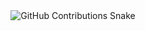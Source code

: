 <div align="center">
  <picture>
    <!-- Dark mode -->
    <source media="(prefers-color-scheme: dark)"
            srcset="https://raw.githubusercontent.com/SEU_USUARIO/SEU_REPO/output/snake.svg?palette=github-dark" />
    <!-- Light mode -->
    <source media="(prefers-color-scheme: light)"
            srcset="https://raw.githubusercontent.com/SEU_USUARIO/SEU_REPO/output/snake.svg" />
    <img alt="GitHub Contributions Snake"
         src="https://raw.githubusercontent.com/SEU_USUARIO/SEU_REPO/output/snake.svg" />
  </picture>
</div>
